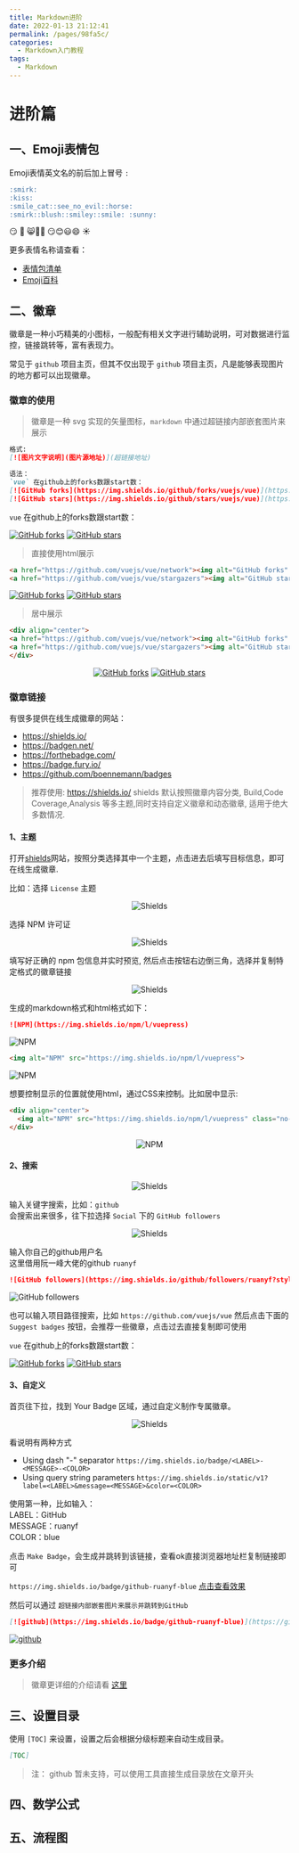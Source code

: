 ```yaml
---
title: Markdown进阶
date: 2022-01-13 21:12:41
permalink: /pages/98fa5c/
categories:
  - Markdown入门教程
tags:
  - Markdown
---
```


# 进阶篇

## 一、Emoji表情包

Emoji表情英文名的前后加上冒号 `:`

```md
:smirk:
:kiss:
:smile_cat::see_no_evil::horse:
:smirk::blush::smiley::smile: :sunny:
```

:smirk:
:kiss:
:smile_cat::see_no_evil::horse:
:smirk::blush::smiley::smile: :sunny:

更多表情名称请查看：

* [表情包清单](https://www.webfx.com/tools/emoji-cheat-sheet/)
* [Emoji百科](https://emojipedia.org/)

## 二、徽章

徽章是一种小巧精美的小图标，一般配有相关文字进行辅助说明，可对数据进行监控，链接跳转等，富有表现力。

常见于 `github` 项目主页，但其不仅出现于 `github` 项目主页，凡是能够表现图片的地方都可以出现徽章。


### 徽章的使用

> 徽章是一种 svg 实现的矢量图标，`markdown` 中通过超链接内部嵌套图片来展示

```md
格式:
[![图片文字说明](图片源地址)](超链接地址) 

语法：
`vue` 在github上的forks数跟start数：
[![GitHub forks](https://img.shields.io/github/forks/vuejs/vue)](https://github.com/vuejs/vue/network)
[![GitHub stars](https://img.shields.io/github/stars/vuejs/vue)](https://github.com/vuejs/vue/stargazers)
```

`vue` 在github上的forks数跟start数：

[![GitHub forks](https://img.shields.io/github/forks/vuejs/vue)](https://github.com/vuejs/vue/network)
[![GitHub stars](https://img.shields.io/github/stars/vuejs/vue)](https://github.com/vuejs/vue/stargazers)


> 直接使用html展示
> 
```html
<a href="https://github.com/vuejs/vue/network"><img alt="GitHub forks" src="https://img.shields.io/github/forks/vuejs/vue"></a>
<a href="https://github.com/vuejs/vue/stargazers"><img alt="GitHub stars" src="https://img.shields.io/github/stars/vuejs/vue"></a>
```

<a href="https://github.com/vuejs/vue/network"><img alt="GitHub forks" src="https://img.shields.io/github/forks/vuejs/vue"></a>
<a href="https://github.com/vuejs/vue/stargazers"><img alt="GitHub stars" src="https://img.shields.io/github/stars/vuejs/vue"></a>


> 居中展示
> 
```html
<div align="center">
<a href="https://github.com/vuejs/vue/network"><img alt="GitHub forks" src="https://img.shields.io/github/forks/vuejs/vue"></a>
<a href="https://github.com/vuejs/vue/stargazers"><img alt="GitHub stars" src="https://img.shields.io/github/stars/vuejs/vue"></a>
</div>
```
<div align="center">
<a href="https://github.com/vuejs/vue/network"><img alt="GitHub forks" src="https://img.shields.io/github/forks/vuejs/vue"></a>
<a href="https://github.com/vuejs/vue/stargazers"><img alt="GitHub stars" src="https://img.shields.io/github/stars/vuejs/vue"></a>
</div>

### 徽章链接

有很多提供在线生成徽章的网站：

- <https://shields.io/>
- <https://badgen.net/>
- <https://forthebadge.com/>
- <https://badge.fury.io/>
- <https://github.com/boennemann/badges>

> 推荐使用: <https://shields.io/>
> shields 默认按照徽章内容分类, Build,Code Coverage,Analysis 等多主题,同时支持自定义徽章和动态徽章, 适用于绝大多数情况.

#### 1、主题

打开[shields](https://shields.io/)网站，按照分类选择其中一个主题，点击进去后填写目标信息，即可在线生成徽章.

比如：选择 `License` 主题  
<!-- ![Shields](https://cdn.staticaly.com/gh/foreverRuns/image-hosting@main/blog/Shields.1ym27j2sybhc.webp) -->
<div align="center"><img alt="Shields" src="https://cdn.staticaly.com/gh/foreverRuns/image-hosting@main/blog/Shields.1ym27j2sybhc.webp"></div>

选择 NPM 许可证  
<!-- ![shields](https://cdn.staticaly.com/gh/foreverRuns/image-hosting@main/blog/shields.6317kvl9av40.webp) -->
<div align="center"><img alt="Shields" src="https://cdn.staticaly.com/gh/foreverRuns/image-hosting@main/blog/shields.6317kvl9av40.webp"></div>

填写好正确的 npm 包信息并实时预览, 然后点击按钮右边倒三角，选择并复制特定格式的徽章链接  
<!-- ![shields](https://cdn.staticaly.com/gh/foreverRuns/image-hosting@main/blog/shields.2yttmxc0f79c.webp) -->
<div align="center"><img alt="Shields" src="https://cdn.staticaly.com/gh/foreverRuns/image-hosting@main/blog/shields.2yttmxc0f79c.webp"></div>

生成的markdown格式和html格式如下：
```md
![NPM](https://img.shields.io/npm/l/vuepress)
```
![NPM](https://img.shields.io/npm/l/vuepress)

```html
<img alt="NPM" src="https://img.shields.io/npm/l/vuepress">
```
<img alt="NPM" src="https://img.shields.io/npm/l/vuepress" class="no-zoom">

想要控制显示的位置就使用html，通过CSS来控制。比如居中显示:
```html
<div align="center">
  <img alt="NPM" src="https://img.shields.io/npm/l/vuepress" class="no-zoom">
</div>
```
<div align="center">
  <img alt="NPM" src="https://img.shields.io/npm/l/vuepress" class="no-zoom">
</div>

#### 2、搜索

<!-- ![shields](https://cdn.staticaly.com/gh/foreverRuns/image-hosting@main/blog/shields.19hrn9j0esf4.webp) -->
<div align="center"><img alt="Shields" src="https://cdn.staticaly.com/gh/foreverRuns/image-hosting@main/blog/shields.19hrn9j0esf4.webp"></div>

输入关键字搜索，比如：`github`  
会搜索出来很多，往下拉选择 `Social` 下的 `GitHub followers`
<!-- ![shields](https://cdn.staticaly.com/gh/foreverRuns/image-hosting@main/blog/shields.1vm1o2nf1vq8.webp) -->
<div align="center"><img alt="Shields" src="https://cdn.staticaly.com/gh/foreverRuns/image-hosting@main/blog/shields.1vm1o2nf1vq8.webp"></div>

输入你自己的github用户名  
这里借用阮一峰大佬的github ` ruanyf `

```md
![GitHub followers](https://img.shields.io/github/followers/ruanyf?style=social)
```
![GitHub followers](https://img.shields.io/github/followers/ruanyf?style=social)


也可以输入项目路径搜索，比如 `https://github.com/vuejs/vue`
然后点击下面的 `Suggest badges` 按钮，会推荐一些徽章，点击过去直接复制即可使用

`vue` 在github上的forks数跟start数：

[![GitHub forks](https://img.shields.io/github/forks/vuejs/vue)](https://github.com/vuejs/vue/network)
[![GitHub stars](https://img.shields.io/github/stars/vuejs/vue)](https://github.com/vuejs/vue/stargazers)


#### 3、自定义

首页往下拉，找到 Your Badge 区域，通过自定义制作专属徽章。
<!-- ![shields](https://cdn.staticaly.com/gh/foreverRuns/image-hosting@main/blog/shields.4vse9gbq2134.webp) -->
<div align="center"><img alt="Shields" src="https://cdn.staticaly.com/gh/foreverRuns/image-hosting@main/blog/shields.4vse9gbq2134.webp"></div>

看说明有两种方式
- Using dash "-" separator `https://img.shields.io/badge/<LABEL>-<MESSAGE>-<COLOR>`
- Using query string parameters `https://img.shields.io/static/v1?label=<LABEL>&message=<MESSAGE>&color=<COLOR>`

使用第一种，比如输入：  
LABEL：GitHub  
MESSAGE：ruanyf    
COLOR：blue   

点击 `Make Badge`，会生成并跳转到该链接，查看ok直接浏览器地址栏复制链接即可

`https://img.shields.io/badge/github-ruanyf-blue` [点击查看效果](https://img.shields.io/badge/github-ruanyf-blue)

然后可以通过 `超链接内部嵌套图片来展示并跳转到GitHub`
```md
[![github](https://img.shields.io/badge/github-ruanyf-blue)](https://github.com/ruanyf/)
```

[![github](https://img.shields.io/badge/github-ruanyf-blue)](https://github.com/ruanyf/)

### 更多介绍
> 徽章更详细的介绍请看 [ 这里 ](https://segmentfault.com/a/1190000019552597)


## 三、设置目录

使用 `[TOC]` 来设置，设置之后会根据分级标题来自动生成目录。

```md
[TOC]
```

> 注： github 暂未支持，可以使用工具直接生成目录放在文章开头


## 四、数学公式

## 五、流程图